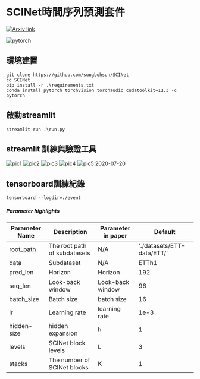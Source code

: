 # SCINet時間序列預測套件

[![Arxiv link](https://img.shields.io/badge/arXiv-Time%20Series%20is%20a%20Special%20Sequence%3A%20Forecasting%20with%20Sample%20Convolution%20and%20Interaction-%23B31B1B)](https://arxiv.org/pdf/2106.09305.pdf)

![pytorch](https://img.shields.io/badge/-PyTorch-%23EE4C2C?logo=PyTorch&labelColor=lightgrey)

## 環境建置
```
git clone https://github.com/sungbohsun/SCINet
cd SCINet
pip install -r .\requirements.txt
conda install pytorch torchvision torchaudio cudatoolkit=11.3 -c pytorch
```

## 啟動streamlit
```
streamlit run .\run.py
```

## streamlit 訓練與驗證工具
![pic1](https://github.com/sungbohsun/SCINet/blob/main/demo/demo1.png)
![pic2](https://github.com/sungbohsun/SCINet/blob/main/demo/demo2.png)
![pic3](https://github.com/sungbohsun/SCINet/blob/main/demo/demo3.png)
![pic4](https://github.com/sungbohsun/SCINet/blob/main/demo/demo4.png)
![pic5](https://github.com/sungbohsun/SCINet/blob/main/demo/demo5.png)
 2020-07-20

## tensorboard訓練紀錄
```
tensorboard --logdir=./event
```
##### Parameter highlights

| Parameter Name | Description                  | Parameter in paper | Default                    |
| -------------- | ---------------------------- | ------------------ | -------------------------- |
| root_path      | The root path of subdatasets | N/A                | './datasets/ETT-data/ETT/' |
| data           | Subdataset                   | N/A                | ETTh1                      |
| pred_len       | Horizon                      | Horizon            | 192                         |
| seq_len        | Look-back window             | Look-back window   | 96                         |
| batch_size     | Batch size                   | batch size         | 16                         |
| lr             | Learning rate                | learning rate      | 1e-3                     |
| hidden-size    | hidden expansion             | h                  | 1                          |
| levels         | SCINet block levels          | L                  | 3                          |
| stacks         | The number of SCINet blocks  | K                  | 1                          |
